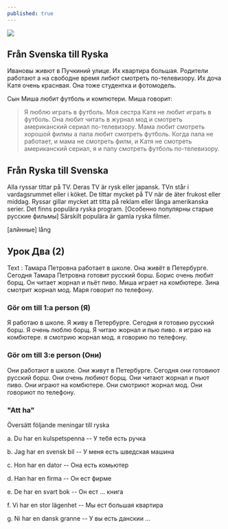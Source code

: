 ```yaml
---
published: true
---
```


![]({{site.baseurl}}/images//ryska4.jpg)

## Från Svenska till Ryska  

Ивановы живют в Пучкиний улице. Их квартира большая. Рoдители работают а на свободне время либют смотреть по-телевизору.
Их доча Катя очень краснвая. Она тоже студентка и фотомодель.

Сын Миша любит футболь и компютери.
Миша говорит:

> Я люблю играть в футболь. Моя сестра Катя не любит играть в футболь. Она любит читать в журнал мод и смотреть американский сериал по-телевизору. Мама любит смотреть хорошой филмы а папа любит смотреть футболь. Когда папа не работает, и мама не смотреть филм, и Kатя не смотреть американский сериал, я и папу смотреть футболь по-телевизору. 

## Från Ryska till Svenska  

Alla ryssar tittar på TV. Deras TV är rysk eller japansk.
TVn står i vardagsrummet eller i köket.
De tittar mycket på TV när de äter frukost eller middag.
Ryssar gillar mycket att titta på reklam eller långa amerikanska serier.
Det finns populära ryska program. 
[Особенно популярны старые русские фильмы] Särskilt populära är gamla ryska filmer.

[алйнные] lång 

## Урок Два (2)
Text :
Тамара Петровна работает в школе. Она живёт в Петербурге. 
Сегодня Тамара Петровна готовит русский борш. Борис очень любит борщ. Он читает жорнал и пьёт пиво. 
Миша играет на комбютере. Зина смотрит жорнал мод. Маря говорит по телефону.

### Gör om till 1:a person (Я)

Я работаю в школе. Я живу в Петербурге. 
Сегодня я готовию русский борш. Я очень люблю борщ. Я читаю жорнал и пью пиво. 
я играю на комбютере. я смотрию жорнал мод. я говорию по телефону.

### Gör om till 3:e person (Они)

Они работают в школе. Они живут в Петербурге. 
Сегодня они готовиют русский борш. Они очень любиют борщ. Они читают жорнал и пьют пиво. 
Они играют на комбютере. Они смотриют жорнал мод. Они говориют по телефону.

### "Att ha"

Översätt följande meningar till ryska

a. Du har en kulspetspenna -- У тебя есть ручка

b. Jag har en svensk bil -- У меня есть шведская машина

c. Hon har en dator -- Она есть комьютер

d. Han har en firma -- Он ест фирме

e. De har en svart bok -- Он ест ... книга

f. Vi har en stor lägenhet -- Мы ест большая квартира

g. Ni har en dansk granne -- У вы есть данскии ...
